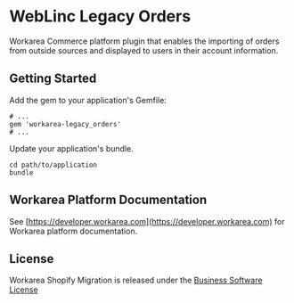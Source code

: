 WebLinc Legacy Orders
================================================================================

Workarea Commerce platform plugin that enables the importing of orders from outside sources and displayed to users in their account information.

Getting Started
--------------------------------------------------------------------------------

Add the gem to your application's Gemfile:

    # ...
    gem 'workarea-legacy_orders'
    # ...

Update your application's bundle.

    cd path/to/application
    bundle

Workarea Platform Documentation
--------------------------------------------------------------------------------

See [https://developer.workarea.com](https://developer.workarea.com) for Workarea platform documentation.

License
--------------------------------------------------------------------------------

Workarea Shopify Migration is released under the [Business Software License](LICENSE)
